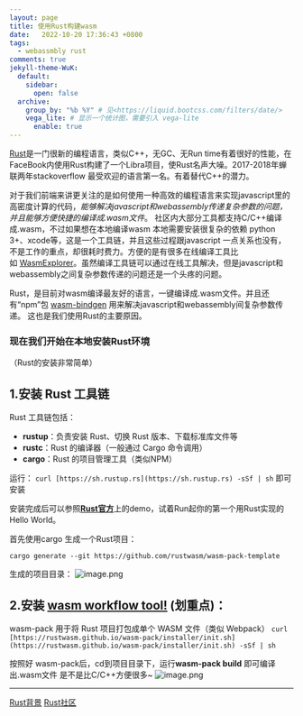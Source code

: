 ```yaml
---
layout: page
title: 使用Rust构建wasm
date:   2022-10-20 17:36:43 +0800
tags:
  - webassmbly rust
comments: true
jekyll-theme-WuK:
  default:
    sidebar:
      open: false
  archive:
    group_by: "%b %Y" # 见<https://liquid.bootcss.com/filters/date/>
    vega_lite: # 显示一个统计图，需要引入 vega-lite
      enable: true
---
```

[Rust](https://www.rust-lang.org/)是一门很新的编程语言，类似C++，无GC、无Run time有着很好的性能，在FaceBook内使用Rust构建了一个Libra项目，使Rust名声大噪。2017-2018年蝉联两年stackoverflow 最受欢迎的语言第一名。有着替代C++的潜力。

对于我们前端来讲更关注的是如何使用一种高效的编程语言来实现javascript里的高密度计算的代码，_能够解决javascript和webassembly传递复杂参数的问题，并且能够方便快捷的编译成.wasm文件_。 社区内大部分工具都支持C/C++编译成.wasm，不过如果想在本地编译wasm 本地需要安装很复杂的依赖 python 3+、xcode等，这是一个工具链，并且这些过程跟javascript 一点关系也没有，不是工作的重点，却很耗时费力。方便的是有很多在线编译工具比如 [WasmExplorer](https://mbebenita.github.io/WasmExplorer/)。虽然编译工具链可以通过在线工具解决，但是javascript和webassembly之间复杂参数传递的问题还是一个头疼的问题。

Rust，是目前对wasm编译最友好的语言，一键编译成.wasm文件。并且还有“npm”包 [wasm-bindgen](https://rustwasm.github.io/docs/wasm-bindgen/) 用来解决javascript和webassembly间复杂参数传递。 这也是我们使用Rust的主要原因。



### 现在我们开始在本地安装Rust环境
（Rust的安装非常简单）
## 1.安装 Rust 工具链
Rust 工具链包括：

- **rustup**：负责安装 Rust、切换 Rust 版本、下载标准库文件等
- **rustc**：Rust 的编译器（一般通过 Cargo 命令调用）
- **cargo**：Rust 的项目管理工具（类似NPM）

运行： `curl [https://sh.rustup.rs](https://sh.rustup.rs) -sSf | sh` 即可安装

安装完成后可以参照[**Rust官方**](https://doc.rust-lang.org/book/)上的demo，试着Run起你的第一个用Rust实现的Hello World。

首先使用cargo 生成一个Rust项目：
```shell
cargo generate --git https://github.com/rustwasm/wasm-pack-template
```
生成的项目目录：
![image.png](https://intranetproxy.alipay.com/skylark/lark/0/2020/png/218124/1587439551808-720c6254-3b4f-44aa-87de-4a7ca6537574.png#align=left&display=inline&height=263&margin=%5Bobject%20Object%5D&name=image.png&originHeight=642&originWidth=778&size=186636&status=done&style=none&width=319)


## 2.安装 [wasm workflow tool!](https://rustwasm.github.io/wasm-pack/) (划重点)：
wasm-pack 用于将 Rust 项目打包成单个 WASM 文件（类似 Webpack）
`curl [https://rustwasm.github.io/wasm-pack/installer/init.sh](https://rustwasm.github.io/wasm-pack/installer/init.sh) -sSf | sh`

按照好 wasm-pack后，cd到项目目录下，运行**wasm-pack build** 即可编译出.wasm文件 是不是比C/C++方便很多~
![image.png](https://intranetproxy.alipay.com/skylark/lark/0/2020/png/218124/1587440206730-87a2922c-a1bb-4527-b497-6d4c3f578e6a.png#align=left&display=inline&height=574&margin=%5Bobject%20Object%5D&name=image.png&originHeight=1148&originWidth=1886&size=818879&status=done&style=none&width=943)



---

[Rust背景](https://learnku.com/rust/wikis/29009)
[Rust社区](https://learnku.com/rust)

